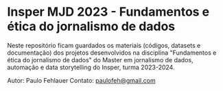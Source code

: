 # Insper MJD 2023 - Fundamentos e ética do jornalismo de dados
Neste repositório ficam guardados os materiais (códigos, datasets e documentação) dos projetos desenvolvidos na disciplina "Fundamentos e ética do jornalismo de dados" do Master em jornalismo de dados, automação e data storytelling do Insper, turma 2023-2024.

Autor: Paulo Fehlauer
Contato: paulofeh@gmail.com
